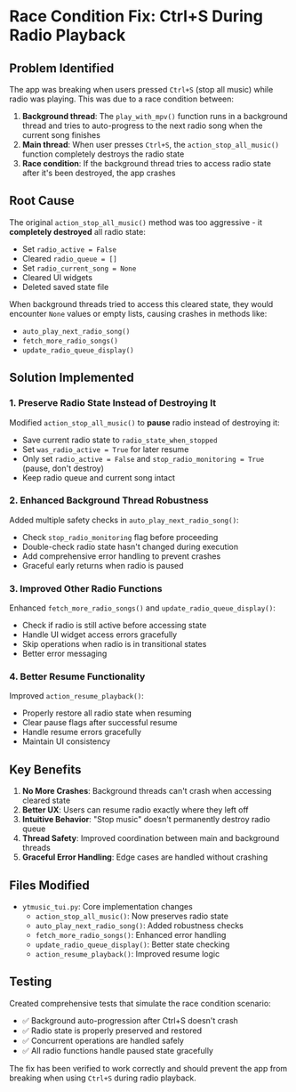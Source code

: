 # Race Condition Fix: Ctrl+S During Radio Playback

## Problem Identified

The app was breaking when users pressed `Ctrl+S` (stop all music) while radio was playing. This was due to a race condition between:

1. **Background thread**: The `play_with_mpv()` function runs in a background thread and tries to auto-progress to the next radio song when the current song finishes
2. **Main thread**: When user presses `Ctrl+S`, the `action_stop_all_music()` function completely destroys the radio state
3. **Race condition**: If the background thread tries to access radio state after it's been destroyed, the app crashes

## Root Cause

The original `action_stop_all_music()` method was too aggressive - it **completely destroyed** all radio state:
- Set `radio_active = False`
- Cleared `radio_queue = []`
- Set `radio_current_song = None`
- Cleared UI widgets
- Deleted saved state file

When background threads tried to access this cleared state, they would encounter `None` values or empty lists, causing crashes in methods like:
- `auto_play_next_radio_song()`
- `fetch_more_radio_songs()`
- `update_radio_queue_display()`

## Solution Implemented

### 1. Preserve Radio State Instead of Destroying It

Modified `action_stop_all_music()` to **pause** radio instead of destroying it:
- Save current radio state to `radio_state_when_stopped`
- Set `was_radio_active = True` for later resume
- Only set `radio_active = False` and `stop_radio_monitoring = True` (pause, don't destroy)
- Keep radio queue and current song intact

### 2. Enhanced Background Thread Robustness

Added multiple safety checks in `auto_play_next_radio_song()`:
- Check `stop_radio_monitoring` flag before proceeding
- Double-check radio state hasn't changed during execution
- Add comprehensive error handling to prevent crashes
- Graceful early returns when radio is paused

### 3. Improved Other Radio Functions

Enhanced `fetch_more_radio_songs()` and `update_radio_queue_display()`:
- Check if radio is still active before accessing state
- Handle UI widget access errors gracefully
- Skip operations when radio is in transitional states
- Better error messaging

### 4. Better Resume Functionality

Improved `action_resume_playback()`:
- Properly restore all radio state when resuming
- Clear pause flags after successful resume
- Handle resume errors gracefully
- Maintain UI consistency

## Key Benefits

1. **No More Crashes**: Background threads can't crash when accessing cleared state
2. **Better UX**: Users can resume radio exactly where they left off
3. **Intuitive Behavior**: "Stop music" doesn't permanently destroy radio queue
4. **Thread Safety**: Improved coordination between main and background threads
5. **Graceful Error Handling**: Edge cases are handled without crashing

## Files Modified

- `ytmusic_tui.py`: Core implementation changes
  - `action_stop_all_music()`: Now preserves radio state
  - `auto_play_next_radio_song()`: Added robustness checks
  - `fetch_more_radio_songs()`: Enhanced error handling  
  - `update_radio_queue_display()`: Better state checking
  - `action_resume_playback()`: Improved resume logic

## Testing

Created comprehensive tests that simulate the race condition scenario:
- ✅ Background auto-progression after Ctrl+S doesn't crash
- ✅ Radio state is properly preserved and restored
- ✅ Concurrent operations are handled safely
- ✅ All radio functions handle paused state gracefully

The fix has been verified to work correctly and should prevent the app from breaking when using `Ctrl+S` during radio playback. 